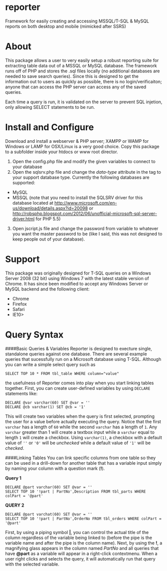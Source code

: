 reporter
========

Framework for easily creating and accessing MSSQL/T-SQL &amp; MySQL reports on both desktop and mobile (mimicked after SSRS)

About
========
This package allows a user to very easily setup a robust reporting suite for extracting table data out of a MSSQL or MySQL database.  The framework runs off of PHP and stores the .sql files locally (no additional databases are needed to save search queries).  Since this is designed to get the information out to users as quickly as possible, there is no login/verificaiton; anyone that can access the PHP server can access any of the saved queries.  

Each time a query is run, it is validated on the server to prevent SQL injetion, only allowing SELECT statements to be run.

Install and Configure
========
Download and install a webserver & PHP server; XAMPP or WAMP for Windows or LAMP for OSX/Linux is a very good choice.  Copy this package to a subfolder inside your htdocs or www root director.  

1. Open the config.php file and modify the given variables to connect to your database
2. Open the sqlsrv.php file and change the _data-type_ attribute in the <html> tag to your support database type.  Currently the following databases are supported:
 * MySQL
 * MSSQL (note that you need to install the SQLSRV driver for this database located at http://www.microsoft.com/en-us/download/details.aspx?id=20098 or http://robsphp.blogspot.com/2012/06/unofficial-microsoft-sql-server-driver.html for PHP 5.5)
 
3. Open jscript.js file and change the password from variable to whatever you want the master password to be (like I said, this was not designed to keep people out of your database).


Support
========
This package was originally designed for T-SQL queries on a Windows Server 2008 (32 bit) using Windows 7 with the latest stable version of Chrome.  It has since been modified to accept any Windows Server or MySQL backend and the following client:

* Chrome
* Firefox
* Safari
* IE10> 

Query Syntax
========
####Basic Queries & Variables
Reporter is designed to execture single, standalone queries against one database.  There are several example queries that sucessfully run on a Microsoft database using T-SQL.  Although you can write a simple select query such as 

    SELECT TOP 10 * FROM tbl_table WHERE column="value"

the usefulness of Reporter comes into play when you start linking tables together.  First, you can create user-defined variables by using `DECLARE` statements like:

    DECLARE @var varchar(60) SET @var = ''
    DECLARE @cb varchar(1) SET @cb = '1'

This will create two variables when the query is first selected, prompting the user for a value before actually executing the query.  Notice that the first `varchar` has a length of `60` while the second `varchar` has a length of `1`.  Any `varchar` greater than 1 will create a textbox input while a `varchar` equal to length `1` will create a checkbox.  Using `varchar(1)`, a checkbox with a default value of `''` or `'0'` will be *unchecked* while a default value of `'1'` will be *checked*.

####Linking Tables
You can link specific columns from one table so they can be used in a drill-down for another table that has a variable input simply by naming your column with a question mark (**!**).

**Query 1**
    
    DECLARE @part varchar(60) SET @var = ''
    SELECT TOP 10 '!part | PartNo',Description FROM tbl_parts WHERE colPart = '@part'
    
**QUERY 2**
    
    DECLARE @part varchat(60) SET @var = ''
    SELECT TOP 10 '!part | PartNo',OrderNo FROM tbl_orders WHERE colPart = '@part'

First, by using a piping symbol **|**, you can control the actual title of the column regardless of the variable being linked to (before the pipe is the variable name and after the pipe is the column name).  Next, by using the **!**, a magnifying glass appears in the column named *PartNo* and all queries that have **@part** as a variable will appear in a right-click contextmenu.  When a user right clicks and selects the query, it will automatically run that query with the selected variable.
